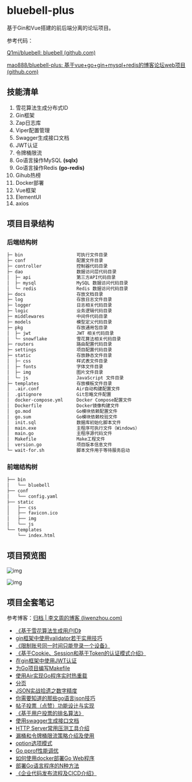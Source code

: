# bluebell-plus
基于Gin和Vue搭建的前后端分离的论坛项目。

参考代码：

[Q1mi/bluebell: bluebell (github.com)](https://github.com/Q1mi/bluebell)

[mao888/bluebell-plus: 基于vue+go+gin+mysql+redis的博客论坛web项目 (github.com)](https://github.com/mao888/bluebell-plus)

## 技能清单
1. 雪花算法生成分布式ID
2. Gin框架
3. Zap日志库
4. Viper配置管理
5. Swagger生成接口文档
6. JWT认证
7. 令牌桶限流
8. Go语言操作MySQL **(sqlx)**
9. Go语言操作Redis **(go-redis)**
10. Gihub热榜
11. Docker部署
12. Vue框架
13. ElementUI
14. axios 

## 项目目录结构
### 后端结构树
```bash
├─ bin                    可执行文件目录
├─ conf                   配置文件目录
├─ controller             控制器代码目录
├─ dao                    数据访问层代码目录
│  ├─ api                 第三方API代码目录
│  ├─ mysql               MySQL 数据访问代码目录
│  └─ redis               Redis 数据访问代码目录
├─ docs                   存放文档目录
├─ log                    存放日志文件目录
├─ logger                 日志相关代码目录
├─ logic                  业务逻辑代码目录
├─ middlewares            中间件代码目录
├─ models                 模型定义代码目录
├─ pkg                    存放通用包目录
│  ├─ jwt                 JWT 相关代码目录
│  └─ snowflake           雪花算法相关代码目录
├─ routers                路由配置代码目录
├─ settings               项目配置代码目录
├─ static                 存放静态文件目录
│  ├─ css                 样式表文件目录
│  ├─ fonts               字体文件目录
│  ├─ img                 图片文件目录
│  └─ js                  JavaScript 文件目录
├─ templates              存放模板文件目录
│  .air.conf              Air自动构建配置文件
│  .gitignore             Git忽略文件配置
│  docker-compose.yml     Docker Compose配置文件
│  Dockerfile             Docker镜像构建文件
│  go.mod                 Go模块依赖配置文件
│  go.sum                 Go模块依赖校验文件
│  init.sql               数据库初始化脚本文件
│  main.exe               主程序可执行文件（Windows）
│  main.go                主程序源代码文件
│  Makefile               Make工程文件
│  version.go             项目版本信息文件
└─ wait-for.sh            脚本文件用于等待服务启动

```
### 前端结构树
```bash
├── bin
│   └── bluebell
├── conf
│   └── config.yaml
├── static
│   ├── css
│   ├── favicon.ico
│   ├── img
│   └── js
└── templates
    └── index.html
```

## 项目预览图

![img](https://s2.loli.net/2023/12/10/n4XAwLrpoFUWIdM.png)

![img](https://s2.loli.net/2023/12/10/u3qgEZR4mpkt6We.png)

## 项目全套笔记

参考博客：[归档 | 李文周的博客 (liwenzhou.com)](https://www.liwenzhou.com/archives/)

- [《基于雪花算法生成用户ID》](https://www.yuque.com/docs/share/e50bbca1-e019-45e2-b77b-a9ba01fbede3?#) 
- [gin框架中使用validator若干实用技巧](https://www.liwenzhou.com/posts/Go/validator_usages/)
- [《限制账号同一时间只能登录一个设备》](https://www.yuque.com/docs/share/584ddd0f-5158-4cea-8918-a4b6e1d41a07?# )
- [《基于Cookie、Session和基于Token的认证模式介绍》](https://www.yuque.com/docs/share/06a89a55-3e3c-452b-aeb1-acf4d2bac8a5?#)
- [在gin框架中使用JWT认证](https://www.liwenzhou.com/posts/Go/jwt_in_gin/)
- [为Go项目编写Makefile](https://www.liwenzhou.com/posts/Go/makefile/)
- [使用Air实现Go程序实时热重载](https://www.liwenzhou.com/posts/Go/live_reload_with_air/)
- [分页](https://zhidao.baidu.com/question/1573826651037645420.html)
- [JSON实战拾遗之数字精度](https://www.ituring.com.cn/article/506822)
- [你需要知道的那些go语言json技巧](https://www.liwenzhou.com/posts/Go/json_tricks_in_go)
- [帖子投票（点赞）功能设计与实现](https://www.yuque.com/docs/share/d09afe84-90d1-4e04-a73e-95848f073558?#)
- [《基于用户投票的排名算法》](https://www.yuque.com/docs/share/f40f5c41-f327-47d4-88bb-02bcf62515a8?# )
- [使用swagger生成接口文档](https://www.liwenzhou.com/posts/Go/gin_swagger/)
- [HTTP Server常用压测工具介绍](https://www.liwenzhou.com/posts/Go/benchmark_tool/)
- [漏桶和令牌桶限流策略介绍及使用](https://www.liwenzhou.com/posts/Go/ratelimit/)
- [option选项模式](https://www.liwenzhou.com/posts/Go/functional_options_pattern/)
- [Go pprof性能调优](https://www.liwenzhou.com/posts/Go/performance_optimisation/)
- [如何使用docker部署Go Web程序](https://www.liwenzhou.com/posts/Go/how_to_deploy_go_app_using_docker/)
- [部署Go语言程序的N种方法](https://www.liwenzhou.com/posts/Go/deploy_go_app/)
- [《企业代码发布流程及CICD介绍》](https://www.yuque.com/docs/share/e837e5bf-f6a9-4dc8-98e4-4b8ce24808ab?)
